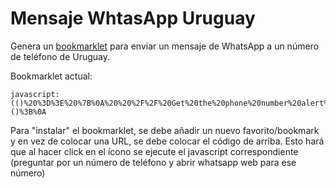 # Mensaje WhtasApp Uruguay

Genera un [bookmarklet](https://es.wikipedia.org/wiki/Bookmarklet) para enviar un mensaje de WhatsApp a un número de teléfono de Uruguay.

Bookmarklet actual:

```
javascript:(()%20%3D%3E%20%7B%0A%20%20%2F%2F%20Get%20the%20phone%20number%20alert%0A%20%20const%20phoneNumber%20%3D%20prompt(%22Enter%20the%20phone%20number%22)%3B%0A%20%20const%20phoneNumberWithoutSpaces%20%3D%20phoneNumber.replace(%2F%5Cs%2Fg%2C%20%22%22)%3B%0A%20%20const%20phoneNumberWithoutCountryCode%20%3D%20phoneNumberWithoutSpaces.replace(%0A%20%20%20%20%22%2B598%22%2C%0A%20%20%20%20%220%22%0A%20%20)%3B%0A%20%20const%20phoneNumberWithCountryCode%20%3D%20%60598%24%7BphoneNumberWithoutCountryCode%7D%60%3B%0A%0A%20%20%2F%2F%20Open%20the%20WhatsApp%20chat%20in%20the%20same%20tab%0A%20%20window.open(%0A%20%20%20%20%60https%3A%2F%2Fweb.whatsapp.com%2Fsend%2F%3Fphone%3D%24%7BphoneNumberWithCountryCode%7D%60%2C%0A%20%20%20%20%22_self%22%0A%20%20)%3B%0A%7D)()%3B%0A

```

Para "instalar" el bookmarklet, se debe añadir un nuevo favorito/bookmark y en vez de colocar una URL, se debe colocar el código de arriba. Esto hará que al hacer click en el ícono se ejecute el javascript correspondiente (preguntar por un número de teléfono y abrir whatsapp web para ese número)

